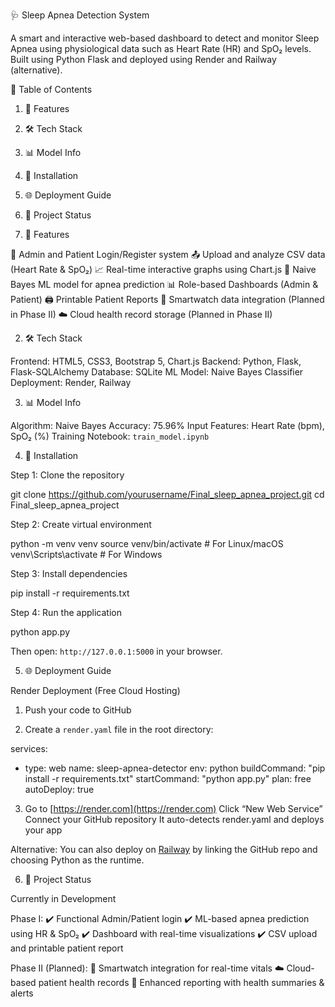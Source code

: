 🩺 Sleep Apnea Detection System

A smart and interactive web-based dashboard to detect and monitor Sleep Apnea using physiological data such as Heart Rate (HR) and SpO₂ levels.
Built using Python Flask and deployed using Render and Railway (alternative).

📑 Table of Contents

1. 🚀 Features
2. 🛠️ Tech Stack
3. 📊 Model Info
4. 🧪 Installation
5. 🌐 Deployment Guide
6. 📌 Project Status

1. 🚀 Features

👤 Admin and Patient Login/Register system
📤 Upload and analyze CSV data (Heart Rate & SpO₂)
📈 Real-time interactive graphs using Chart.js
🧠 Naive Bayes ML model for apnea prediction
📊 Role-based Dashboards (Admin & Patient)
🖨️ Printable Patient Reports
📱 Smartwatch data integration (Planned in Phase II)
☁️ Cloud health record storage (Planned in Phase II)

2. 🛠️ Tech Stack

Frontend: HTML5, CSS3, Bootstrap 5, Chart.js
Backend: Python, Flask, Flask-SQLAlchemy
Database: SQLite
ML Model: Naive Bayes Classifier
Deployment: Render, Railway

3. 📊 Model Info

Algorithm: Naive Bayes
Accuracy: 75.96%
Input Features: Heart Rate (bpm), SpO₂ (%)
Training Notebook: `train_model.ipynb`

4. 🧪 Installation

Step 1: Clone the repository

git clone https://github.com/yourusername/Final_sleep_apnea_project.git
cd Final_sleep_apnea_project

Step 2: Create virtual environment

python -m venv venv
source venv/bin/activate     # For Linux/macOS  
venv\Scripts\activate        # For Windows

Step 3: Install dependencies

pip install -r requirements.txt

Step 4: Run the application

python app.py
 
Then open: `http://127.0.0.1:5000` in your browser.

5. 🌐 Deployment Guide

Render Deployment (Free Cloud Hosting)

1. Push your code to GitHub

2. Create a `render.yaml` file in the root directory:

services:
  - type: web
    name: sleep-apnea-detector
    env: python
    buildCommand: "pip install -r requirements.txt"
    startCommand: "python app.py"
    plan: free
    autoDeploy: true

3. Go to [https://render.com](https://render.com)
   Click “New Web Service”
   Connect your GitHub repository
   It auto-detects render.yaml and deploys your app

Alternative: You can also deploy on [Railway](https://railway.app) by linking the GitHub repo and choosing Python as the runtime.

6. 📌 Project Status

Currently in Development

Phase I:
✔️ Functional Admin/Patient login
✔️ ML-based apnea prediction using HR & SpO₂
✔️ Dashboard with real-time visualizations
✔️ CSV upload and printable patient report

Phase II (Planned):
📱 Smartwatch integration for real-time vitals
☁️ Cloud-based patient health records
🧾 Enhanced reporting with health summaries & alerts


